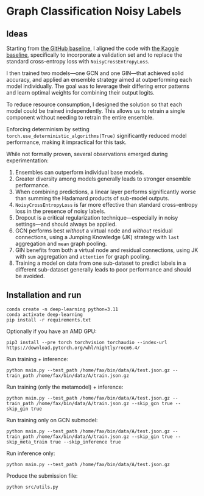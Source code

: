 # Graph Classification Noisy Labels

## Ideas

Starting from [the GitHub baseline](http://github.com/Graph-Classification-Noisy-Label/hackaton/tree/baselineCe),
I aligned the code with [the Kaggle baseline](https://www.kaggle.com/code/farooqahmadwani/baseline),
specifically to incorporate a validation set and to replace the standard cross-entropy loss with `NoisyCrossEntropyLoss`.

I then trained two models—one GCN and one GIN—that achieved solid accuracy,
and applied an ensemble strategy aimed at outperforming each model individually.
The goal was to leverage their differing error patterns and learn optimal weights for combining their output logits.

To reduce resource consumption, I designed the solution so that each model could be trained independently.
This allows us to retrain a single component without needing to retrain the entire ensemble.

Enforcing determinism by setting `torch.use_deterministic_algorithms(True)` significantly reduced model performance, making it impractical for this task.

While not formally proven, several observations emerged during experimentation:

1. Ensembles can outperform individual base models.
2. Greater diversity among models generally leads to stronger ensemble performance.
3. When combining predictions, a linear layer performs significantly worse than summing the Hadamard products of sub-model outputs.
4. `NoisyCrossEntropyLoss` is far more effective than standard cross-entropy loss in the presence of noisy labels.
5. Dropout is a critical regularization technique—especially in noisy settings—and should always be applied.
6. GCN performs best *without* a virtual node and *without* residual connections, using a Jumping Knowledge (JK) strategy with `last` aggregation and `mean` graph pooling.
7. GIN benefits from both a virtual node and residual connections, using JK with `sum` aggregation and `attention` for graph pooling.
8. Training a model on data from one sub-dataset to predict labels in a different sub-dataset generally leads to poor performance and should be avoided.

## Installation and run

```shell
conda create -n deep-learning python=3.11
conda activate deep-learning
pip install -r requirements.txt
```

Optionally if you have an AMD GPU:
```shell
pip3 install --pre torch torchvision torchaudio --index-url https://download.pytorch.org/whl/nightly/rocm6.4/
```

Run training + inference:
```shell
python main.py --test_path /home/fax/bin/data/A/test.json.gz --train_path /home/fax/bin/data/A/train.json.gz
```

Run training (only the metamodel) + inference:
```shell
python main.py --test_path /home/fax/bin/data/A/test.json.gz --train_path /home/fax/bin/data/A/train.json.gz --skip_gcn true --skip_gin true
```

Run training only on GCN submodel:
```shell
python main.py --test_path /home/fax/bin/data/A/test.json.gz --train_path /home/fax/bin/data/A/train.json.gz --skip_gin true --skip_meta_train true --skip_inference true
```

Run inference only:
```shell
python main.py --test_path /home/fax/bin/data/A/test.json.gz
```

Produce the submission file:
```shell
python src/utils.py
```